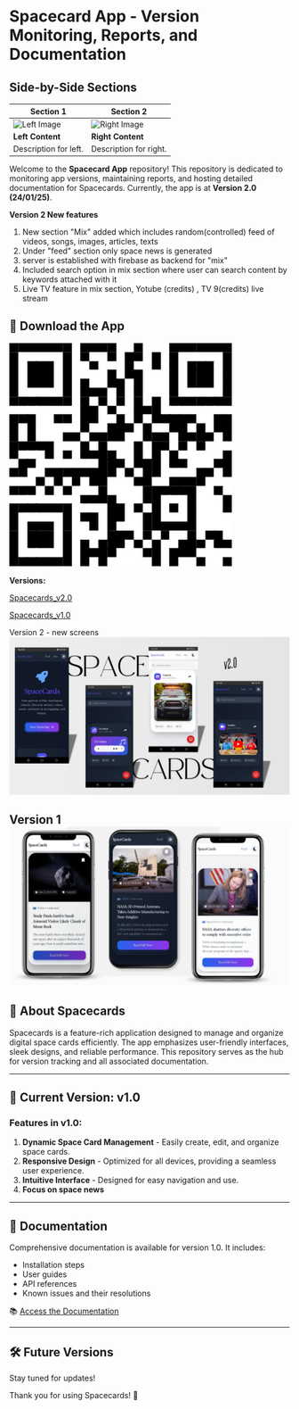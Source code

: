 # Spacecard App - Version Monitoring, Reports, and Documentation


## Side-by-Side Sections

| Section 1 | Section 2 |
|-----------|-----------|
| ![Left Image](https://via.placeholder.com/150) | ![Right Image](https://via.placeholder.com/150) |
| **Left Content** | **Right Content** |
| Description for left. | Description for right. |








Welcome to the **Spacecard App** repository! This repository is dedicated to monitoring app versions, maintaining reports, and hosting detailed documentation for Spacecards. Currently, the app is at **Version 2.0 (24/01/25)**.

**Version 2 New features**
1. New section "Mix" added which includes random(controlled) feed of videos, songs, images, articles, texts
2. Under "feed" section only space news is generated
3. server is established with firebase as backend for "mix"
4. Included search option in mix section where user can search content by keywords attached with it
5. Live TV feature in mix section, Yotube (credits) , TV 9(credits) live stream

## 📲 Download the App

![qr](https://github.com/Sushanth-Hebri/Spacecard-App-Versions-CP/blob/main/5bjzv9pk-400.png)

**Versions:** 

[Spacecards_v2.0](https://github.com/Sushanth-Hebri/Spacecard-App-Versions-CP/raw/main/Spacecards-v2.0/spacecard2.apk)

[Spacecards_v1.0](https://github.com/Sushanth-Hebri/Spacecard-App-Versions-CP/raw/main/Spacecards-v1.0/releases/spacecards-v1.apk)


Version 2 - new screens
![v1](https://github.com/Sushanth-Hebri/Spacecard-App-Versions-CP/blob/main/v2.png)


Version 1 
![v1](https://github.com/Sushanth-Hebri/Spacecard-App-Versions-CP/blob/main/v11.png)
---

## 🚀 About Spacecards
Spacecards is a feature-rich application designed to manage and organize digital space cards efficiently. The app emphasizes user-friendly interfaces, sleek designs, and reliable performance. This repository serves as the hub for version tracking and all associated documentation.

---

## 📝 Current Version: **v1.0**

### Features in v1.0:
1. **Dynamic Space Card Management** - Easily create, edit, and organize space cards.
2. **Responsive Design** - Optimized for all devices, providing a seamless user experience.
3. **Intuitive Interface** - Designed for easy navigation and use.
4. **Focus on space news**

---

## 📄 Documentation

Comprehensive documentation is available for version 1.0. It includes:
- Installation steps
- User guides
- API references
- Known issues and their resolutions

📚 [Access the Documentation](https://github.com/Sushanth-Hebri/Spacecard-App-Versions-CP/blob/main/Explore%20Spacecards%20v1.0%20Features.docx)

---




## 🛠 Future Versions
 Stay tuned for updates!

Thank you for using Spacecards! 🚀
